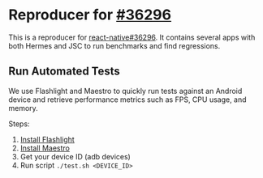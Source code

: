 # Reproducer for [#36296](https://github.com/facebook/react-native/issues/36296)

This is a reproducer for [react-native#36296](https://github.com/facebook/react-native/issues/36296).
It contains several apps with both Hermes and JSC to run benchmarks and find regressions.

## Run Automated Tests

We use Flashlight and Maestro to quickly run tests against an Android device and
retrieve performance metrics such as FPS, CPU usage, and memory.

Steps:

1. [Install Flashlight](https://docs.flashlight.dev/)
2. [Install Maestro](https://maestro.mobile.dev/getting-started/installing-maestro)
3. Get your device ID (adb devices)
4. Run script `./test.sh <DEVICE_ID>`


